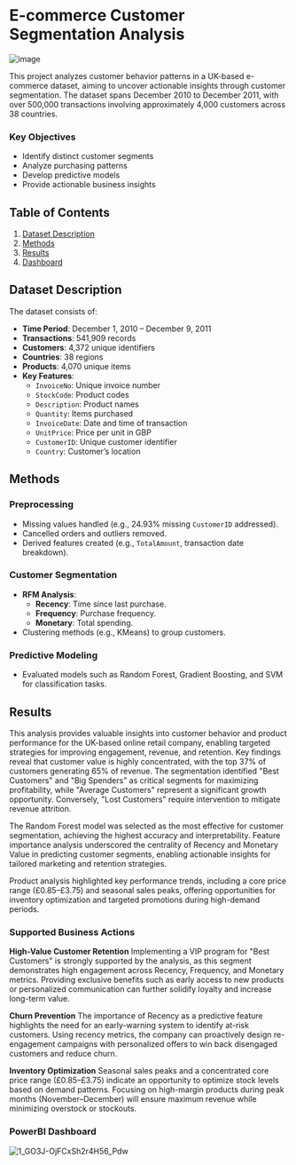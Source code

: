 # E-commerce Customer Segmentation Analysis

![image](https://github.com/user-attachments/assets/14017333-c7d6-4ce8-b227-56d56a401657)

This project analyzes customer behavior patterns in a UK-based e-commerce dataset, aiming to uncover actionable insights through customer segmentation. The dataset spans December 2010 to December 2011, with over 500,000 transactions involving approximately 4,000 customers across 38 countries.

### **Key Objectives**
- Identify distinct customer segments
- Analyze purchasing patterns
- Develop predictive models
- Provide actionable business insights

## **Table of Contents**
1. [Dataset Description](#dataset-description)
2. [Methods](#methods)
3. [Results](#results)
4. [Dashboard](#powerbi-dashboard)

## **Dataset Description**
The dataset consists of:
- **Time Period**: December 1, 2010 – December 9, 2011
- **Transactions**: 541,909 records
- **Customers**: 4,372 unique identifiers
- **Countries**: 38 regions
- **Products**: 4,070 unique items
- **Key Features**:
  - `InvoiceNo`: Unique invoice number
  - `StockCode`: Product codes
  - `Description`: Product names
  - `Quantity`: Items purchased
  - `InvoiceDate`: Date and time of transaction
  - `UnitPrice`: Price per unit in GBP
  - `CustomerID`: Unique customer identifier
  - `Country`: Customer’s location

## **Methods**
### **Preprocessing**
- Missing values handled (e.g., 24.93% missing `CustomerID` addressed).
- Cancelled orders and outliers removed.
- Derived features created (e.g., `TotalAmount`, transaction date breakdown).

### **Customer Segmentation**
- **RFM Analysis**:
  - **Recency**: Time since last purchase.
  - **Frequency**: Purchase frequency.
  - **Monetary**: Total spending.
- Clustering methods (e.g., KMeans) to group customers.

### **Predictive Modeling**
- Evaluated models such as Random Forest, Gradient Boosting, and SVM for classification tasks.

## **Results**
This analysis provides valuable insights into customer behavior and product performance for the UK-based online retail company, enabling targeted strategies for improving engagement, revenue, and retention. Key findings reveal that customer value is highly concentrated, with the top 37% of customers generating 65% of revenue. The segmentation identified "Best Customers" and "Big Spenders" as critical segments for maximizing profitability, while "Average Customers" represent a significant growth opportunity. Conversely, "Lost Customers" require intervention to mitigate revenue attrition.

The Random Forest model was selected as the most effective for customer segmentation, achieving the highest accuracy and interpretability. Feature importance analysis underscored the centrality of Recency and Monetary Value in predicting customer segments, enabling actionable insights for tailored marketing and retention strategies.

Product analysis highlighted key performance trends, including a core price range (£0.85–£3.75) and seasonal sales peaks, offering opportunities for inventory optimization and targeted promotions during high-demand periods.

### **Supported Business Actions**
**High-Value Customer Retention** Implementing a VIP program for "Best Customers" is strongly supported by the analysis, as this segment demonstrates high engagement across Recency, Frequency, and Monetary metrics. Providing exclusive benefits such as early access to new products or personalized communication can further solidify loyalty and increase long-term value.

**Churn Prevention** The importance of Recency as a predictive feature highlights the need for an early-warning system to identify at-risk customers. Using recency metrics, the company can proactively design re-engagement campaigns with personalized offers to win back disengaged customers and reduce churn.

**Inventory Optimization** Seasonal sales peaks and a concentrated core price range (£0.85–£3.75) indicate an opportunity to optimize stock levels based on demand patterns. Focusing on high-margin products during peak months (November–December) will ensure maximum revenue while minimizing overstock or stockouts.

### **PowerBI Dashboard**

![1_GO3J-OjFCxSh2r4H56_Pdw](https://github.com/user-attachments/assets/e97aebf5-e78c-47d8-9a46-472a60ef5a33)
